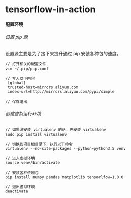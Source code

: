 # tensorflow-in-action#### 配置环境###### 设置 pip 源设置源主要是为了接下来提升通过 pip 安装各种包的速度。```// 打开相关的配置文件vim ~/.pip/pip.conf// 写入以下内容 [global] trusted-host=mirrors.aliyun.com index-url=http://mirrors.aliyun.com/pypi/simple// 保存退出```###### 创建虚拟运行环境```// 如果没安装 virtualenv 的话，先安装 virtualenvsudo pip install virtualenv// 切换到项目根目录下，执行以下命令virtualenv --no-site-packages --python=python3.5 venv// 进入虚拟环境source venv/bin/activate// 安装各种依赖包pip install numpy pandas matplotlib tensorlfow=1.0.0// 退出虚拟环境deactivate```